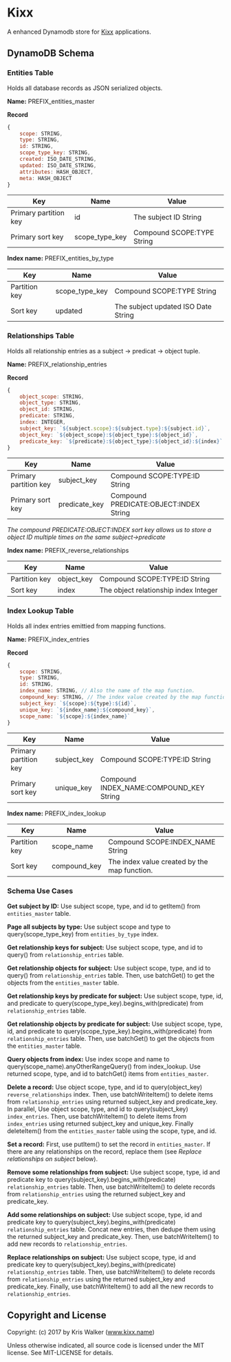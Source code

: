Kixx
====
A enhanced Dynamodb store for [Kixx](https://github.com/kixxauth/kixx) applications.

## DynamoDB Schema

### Entities Table
Holds all database records as JSON serialized objects.

__Name:__ PREFIX_entities_master

__Record__

```js
{
    scope: STRING,
    type: STRING,
    id: STRING,
    scope_type_key: STRING,
    created: ISO_DATE_STRING,
    updated: ISO_DATE_STRING,
    attributes: HASH_OBJECT,
    meta: HASH_OBJECT
}
```

Key                   | Name           | Value
--------------------- | -------------- | -----
Primary partition key | id             | The subject ID String
Primary sort key      | scope_type_key | Compound SCOPE:TYPE String

__Index name:__ PREFIX_entities_by_type

Key           | Name           | Value
------------- | -------------- | -----
Partition key | scope_type_key | Compound SCOPE:TYPE String
Sort key      | updated        | The subject updated ISO Date String

### Relationships Table
Holds all relationship entries as a subject -> predicat -> object tuple.

__Name:__ PREFIX_relationship_entries

__Record__

```js
{
    object_scope: STRING,
    object_type: STRING,
    object_id: STRING,
    predicate: STRING,
    index: INTEGER,
    subject_key: `${subject.scope}:${subject.type}:${subject.id}`,
    object_key: `${object_scope}:${object_type}:${object_id}`,
    predicate_key: `${predicate}:${object_type}:${object_id}:${index}`
}
```

Key                   | Name          | Value
--------------------- | ------------- | -----
Primary partition key | subject_key   | Compound SCOPE:TYPE:ID String
Primary sort key      | predicate_key | Compound PREDICATE:OBJECT:INDEX String

*The compound PREDICATE:OBJECT:INDEX sort key allows us to store a object ID multiple times on the same subject->predicate*

__Index name:__ PREFIX_reverse_relationships

Key           | Name           | Value
------------- | -------------- | -----
Partition key | object_key     | Compound SCOPE:TYPE:ID String
Sort key      | index          | The object relationship index Integer

### Index Lookup Table
Holds all index entries emittied from mapping functions.

__Name:__ PREFIX_index_entries

__Record__

```js
{
    scope: STRING,
    type: STRING,
    id: STRING,
    index_name: STRING, // Also the name of the map function.
    compound_key: STRING, // The index value created by the map function.
    subject_key: `${scope}:${type}:${id}`,
    unique_key: `${index_name}:${compound_key}`,
    scope_name: `${scope}:${index_name}`
}
```

Key                   | Name        | Value
--------------------- | ----------- | -----
Primary partition key | subject_key | Compound SCOPE:TYPE:ID String
Primary sort key      | unique_key  | Compound INDEX_NAME:COMPOUND_KEY String

__Index name:__ PREFIX_index_lookup

Key           | Name         | Value
------------- | ------------ | -----
Partition key | scope_name   | Compound SCOPE:INDEX_NAME String
Sort key      | compound_key | The index value created by the map function.

### Schema Use Cases

__Get subject by ID:__ Use subject scope, type, and id to getItem() from `entities_master` table.

__Page all subjects by type:__ Use subject scope and type to query(scope_type_key) from `entities_by_type` index.

__Get relationship keys for subject:__ Use subject scope, type, and id to query() from `relationship_entries` table.

__Get relationship objects for subject:__ Use subject scope, type, and id to query() from `relationship_entries` table. Then, use batchGet() to get the objects from the `entities_master` table.

__Get relationship keys by predicate for subject:__ Use subject scope, type, id, and predicate to query(scope_type_key).begins_with(predicate) from `relationship_entries` table.

__Get relationship objects by predicate for subject:__ Use subject scope, type, id, and predicate to query(scope_type_key).begins_with(predicate) from `relationship_entries` table. Then, use batchGet() to get the objects from the `entities_master` table.

__Query objects from index:__ Use index scope and name to query(scope_name).anyOtherRangeQuery() from index_lookup. Use returned scope, type, and id to batchGet() items from `entities_master`.

__Delete a record:__ Use object scope, type, and id to query(object_key) `reverse_relationships` index. Then, use batchWriteItem() to delete items from `relationship_entries` using returned subject_key and predicate_key. In parallel, Use object scope, type, and id to query(subject_key) `index_entries`. Then, use batchWriteItem() to delete items from `index_entries` using returned subject_key and unique_key. Finally deleteItem() from the `entities_master` table using the scope, type, and id.

__Set a record:__ First, use putItem() to set the record in `entities_master`. If there are any relationships on the record, replace them (see *Replace relationships on subject* below).

__Remove some relationships from subject:__ Use subject scope, type, id and predicate key to query(subject_key).begins_with(predicate) `relationship_entries` table. Then, use batchWriteItem() to delete records from `relationship_entries` using the returned subject_key and predicate_key.

__Add some relationships on subject:__ Use subject scope, type, id and predicate key to query(subject_key).begins_with(predicate) `relationship_entries` table. Concat new entries, then dedupe them using the returned subject_key and predicate_key. Then, use batchWriteItem() to add new records to `relationship_entries`.

__Replace relationships on subject:__ Use subject scope, type, id and predicate key to query(subject_key).begins_with(predicate) `relationship_entries` table. Then, use batchWriteItem() to delete records from `relationship_entries` using the returned subject_key and predicate_key. Finally, use batchWriteItem() to add all the new records to `relationship_entries`.

Copyright and License
---------------------
Copyright: (c) 2017 by Kris Walker (www.kixx.name)

Unless otherwise indicated, all source code is licensed under the MIT license. See MIT-LICENSE for details.

